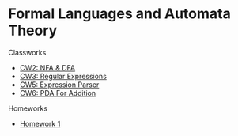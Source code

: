 # Formal Languages and Automata Theory 

Classworks

- [CW2: NFA & DFA](https://zeynasip.github.io/AdvancedProgramming/cw2/cw2.html)
- [CW3: Regular Expressions](https://zeynasip.github.io/AdvancedProgramming/cw3/cw3.html)
- [CW5: Expression Parser](https://zeynasip.github.io/AdvancedProgramming/cw5/expression.html)
- [CW6: PDA For Addition](https://zeynasip.github.io/AdvancedProgramming/cw6/pda.html)

Homeworks

- [Homework 1](https://zeynasip.github.io/AdvancedProgramming/hw1/hw1.html)
